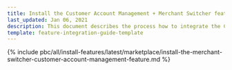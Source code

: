 ```yaml
---
title: Install the Customer Account Management + Merchant Switcher feature
last_updated: Jan 06, 2021
description: This document describes the process how to integrate the Customer Account Management + Merchant Switcher feature into a Spryker project.
template: feature-integration-guide-template
---
```


{% include pbc/all/install-features/latest/marketplace/install-the-merchant-switcher-customer-account-management-feature.md %} <!-- To edit, see /_includes/pbc/all/install-features/202212.0/marketplace/install-the-merchant-switcher-customer-account-management-feature.md -->
